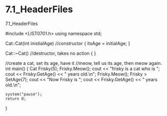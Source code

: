 # 7.1_HeaderFiles
7.1_HeaderFiles


#include <LIST0701.h>
using namespace std;

Cat::Cat(int inistialAge)	//constructor
{
	itsAge = initialAge;
}

Cat::~Cat()					//destructor, takes no action
{
}

//create a cat, set its age, have it
//meow, tell us its age, then meow again.
int main()
{
	Cat Frisky(5);
	Frisky.Meow();
	cout << "frisky is a cat who is ";
	cout << Frisky.GetAge() << " years old.\n";
	Frisky.Meow();
	Frisky > SetAge(7);
	cout << "Now Frisky is ";
	cout << Frisky.GetAge() << " years old.\n";
	
	system("pause");
	return 0;
}
